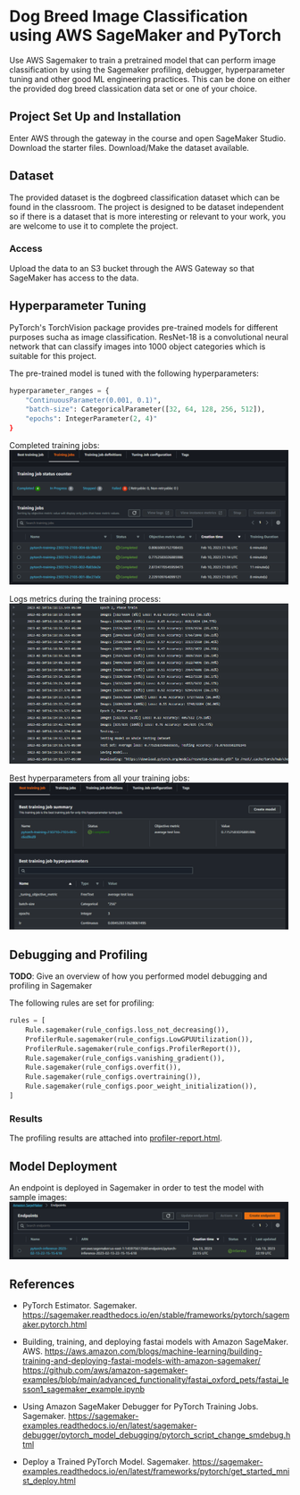 # Dog Breed Image Classification using AWS SageMaker and PyTorch

Use AWS Sagemaker to train a pretrained model that can perform image classification by using the Sagemaker profiling, debugger, hyperparameter tuning and other good ML engineering practices. This can be done on either the provided dog breed classication data set or one of your choice.

## Project Set Up and Installation
Enter AWS through the gateway in the course and open SageMaker Studio. 
Download the starter files.
Download/Make the dataset available. 

## Dataset
The provided dataset is the dogbreed classification dataset which can be found in the classroom.
The project is designed to be dataset independent so if there is a dataset that is more interesting or relevant to your work, you are welcome to use it to complete the project.

### Access
Upload the data to an S3 bucket through the AWS Gateway so that SageMaker has access to the data. 

## Hyperparameter Tuning
PyTorch's TorchVision package provides pre-trained models for different purposes sucha as image classification. ResNet-18 is a convolutional neural network that can classify images into 1000 object categories which is suitable for this project. 

The pre-trained model is tuned with the following hyperparameters:

```python
hyperparameter_ranges = {
    "ContinuousParameter(0.001, 0.1)",
    "batch-size": CategoricalParameter([32, 64, 128, 256, 512]),
    "epochs": IntegerParameter(2, 4)"
}
```

Completed training jobs:  
<img src="images/training_jobs.png" alt="training_jobs" width="500"/>

Logs metrics during the training process:  
<img src="images/training_job_metrics.png" alt="best_training_job" width="500"/>


Best hyperparameters from all your training jobs:  
<img src="images/best_training_job.png" alt="best_training_job" width="500"/>

## Debugging and Profiling
**TODO**: Give an overview of how you performed model debugging and profiling in Sagemaker

The following rules are set for profiling:
```python
rules = [
    Rule.sagemaker(rule_configs.loss_not_decreasing()),
    ProfilerRule.sagemaker(rule_configs.LowGPUUtilization()),
    ProfilerRule.sagemaker(rule_configs.ProfilerReport()),
    Rule.sagemaker(rule_configs.vanishing_gradient()),
    Rule.sagemaker(rule_configs.overfit()),
    Rule.sagemaker(rule_configs.overtraining()),
    Rule.sagemaker(rule_configs.poor_weight_initialization()),
]
```

### Results
The profiling results are attached into [profiler-report.html](/ProfilerReport/profiler-output/profiler-report.html).

## Model Deployment
An endpoint is deployed in Sagemaker in order to test the model with sample images:
<img src="images/endpoint.png" alt="endpoint" width="500"/>


## References
- PyTorch Estimator. Sagemaker. https://sagemaker.readthedocs.io/en/stable/frameworks/pytorch/sagemaker.pytorch.html

- Building, training, and deploying fastai models with Amazon SageMaker. AWS. https://aws.amazon.com/blogs/machine-learning/building-training-and-deploying-fastai-models-with-amazon-sagemaker/ https://github.com/aws/amazon-sagemaker-examples/blob/main/advanced_functionality/fastai_oxford_pets/fastai_lesson1_sagemaker_example.ipynb

- Using Amazon SageMaker Debugger for PyTorch Training Jobs. Sagemaker. https://sagemaker-examples.readthedocs.io/en/latest/sagemaker-debugger/pytorch_model_debugging/pytorch_script_change_smdebug.html

- Deploy a Trained PyTorch Model. Sagemaker. https://sagemaker-examples.readthedocs.io/en/latest/frameworks/pytorch/get_started_mnist_deploy.html
